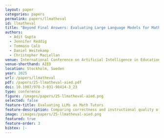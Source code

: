 ```yaml
---
layout: paper
categories: papers
permalink: papers/llmatheval
id: llmatheval
title: "Beyond Final Answers: Evaluating Large Language Models for Math Tutoring"
authors: 
  - Adit Gupta
  - Jennifer Reddig
  - Tommaso Calò
  - Daniel Weitekamp
  - Christopher MacLellan
venue: International Conference on Artificial Intelligence in Education
venue-shorthand: AIED
location: Stockholm, Sweden
year: 2025
url: /papers/llmatheval
pdf: /papers/25-llmatheval-aied.pdf
doi: 10.1007/978-3-031-98414-3_23
type: conference
figure: /images/papers/25-llmatheval-aied.png
selected: false
feature-title: Evaluating LLMs as Math Tutors
feature-description: Comparing correctness and instructional quality of LLMs in algebra tutoring scenarios.
image: /images/papers/25-llmatheval-aied.png
featured: true
feature-order: 3
bibtex: |-
---
```

